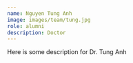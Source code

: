 ```yaml
---
name: Nguyen Tung Anh
image: images/team/tung.jpg
role: alumni
description: Doctor
---
```


Here is some description for Dr. Tung Anh